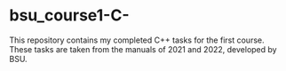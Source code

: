 # bsu_course1-C-
This repository contains my completed C++ tasks for the first course. These tasks are taken from the manuals of 2021 and 2022, developed by BSU.
